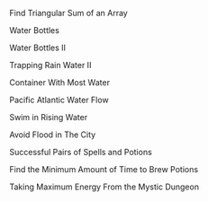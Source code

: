 Find Triangular Sum of an Array

Water Bottles

Water Bottles II

Trapping Rain Water II

Container With Most Water

Pacific Atlantic Water Flow

Swim in Rising Water

Avoid Flood in The City

Successful Pairs of Spells and Potions

Find the Minimum Amount of Time to Brew Potions

Taking Maximum Energy From the Mystic Dungeon